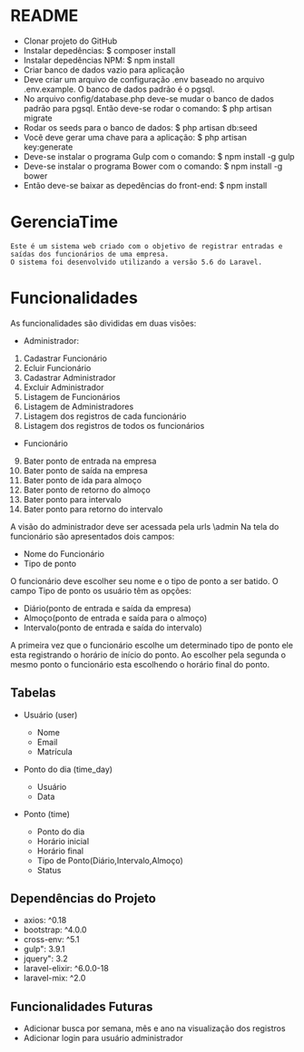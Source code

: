 # README
* Clonar projeto do GitHub
* Instalar depedências:
$ composer install
* Instalar depedências NPM:
$ npm install
* Criar banco de dados vazio para aplicação
* Deve criar um arquivo de configuração .env baseado no arquivo .env.example. O banco de dados padrão é o pgsql.
* No arquivo config/database.php deve-se mudar o banco de dados padrão para pgsql. Então deve-se rodar o comando: 
$ php artisan migrate
* Rodar os seeds para o banco de dados:
$ php artisan db:seed
* Você deve gerar uma chave para a aplicação: 
$ php artisan key:generate
* Deve-se instalar o programa Gulp com o comando:
$ npm install -g gulp  
* Deve-se instalar o programa Bower com o comando:
$ npm install -g bower  
* Então deve-se baixar as depedências do front-end:
$ npm install

# GerenciaTime
	Este é um sistema web criado com o objetivo de registrar entradas e saídas dos funcionários de uma empresa.
	O sistema foi desenvolvido utilizando a versão 5.6 do Laravel.
# Funcionalidades
As funcionalidades são divididas em duas visões:
* Administrador:
1. Cadastrar Funcionário
2. Ecluir Funcionário
3. Cadastrar Administrador
4. Excluir Administrador
5. Listagem de Funcionários
6. Listagem de Administradores
7. Listagem dos registros de cada funcionário
8. Listagem dos registros de todos os funcionários
* Funcionário
9. Bater ponto de entrada na empresa  
10. Bater ponto de saída na empresa 
11. Bater ponto de ida para almoço 
12. Bater ponto de retorno do almoço
13. Bater ponto para intervalo 
14. Bater ponto para retorno do intervalo

A visão do administrador deve ser acessada pela urls \admin
Na tela do funcionário são apresentados dois campos:
* Nome do Funcionário
* Tipo de ponto

O funcionário deve escolher seu nome e o tipo de ponto a ser batido. 
O campo Tipo de ponto os usuário têm as opções:
* Diário(ponto de entrada e saída da empresa)
* Almoço(ponto de entrada e saída para o almoço)
* Intervalo(ponto de entrada e saída do intervalo)

A primeira vez que o funcionário escolhe um determinado tipo de ponto ele esta registrando o horário de início do ponto. Ao escolher pela segunda o mesmo ponto o funcionário esta escolhendo o horário final do ponto.

## Tabelas

* Usuário (user)
	- Nome
	- Email
	- Matrícula

* Ponto do dia (time_day)
	- Usuário
	- Data

* Ponto (time)
	- Ponto do dia
	- Horário inicial
	- Horário final
	- Tipo de Ponto(Diário,Intervalo,Almoço)
	- Status

## Dependências do Projeto
* axios: ^0.18
* bootstrap: ^4.0.0
* cross-env: ^5.1
* gulp": 3.9.1
* jquery": 3.2
* laravel-elixir: ^6.0.0-18
* laravel-mix: ^2.0

## Funcionalidades Futuras
* Adicionar busca por semana, mês e ano na visualização dos registros
* Adicionar login para usuário administrador
